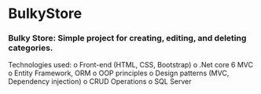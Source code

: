 # BulkyStore

### Bulky Store: Simple project for creating, editing, and deleting categories.
Technologies used:
o Front-end (HTML, CSS, Bootstrap)
o .Net core 6 MVC
o Entity Framework, ORM
o OOP principles
o Design patterns (MVC, Dependency injection)
o CRUD Operations
o SQL Server
